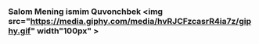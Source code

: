 ### Salom Mening ismim Quvonchbek <img src="https://media.giphy.com/media/hvRJCFzcasrR4ia7z/giphy.gif" width"100px" >


